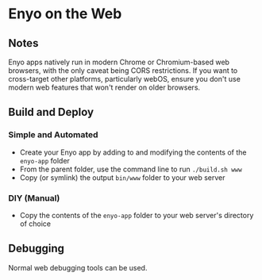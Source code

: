 # Enyo on the Web

## Notes

Enyo apps natively run in modern Chrome or Chromium-based web browsers, with the only caveat being CORS restrictions.
If you want to cross-target other platforms, particularly webOS, ensure you don't use
modern web features that won't render on older browsers.

## Build and Deploy

### Simple and Automated

- Create your Enyo app by adding to and modifying the contents of the `enyo-app` folder
- From the parent folder, use the command line to run `./build.sh www`
- Copy (or symlink) the output `bin/www` folder to your web server

### DIY (Manual)

- Copy the contents of the `enyo-app` folder to your web server's directory of choice

## Debugging

Normal web debugging tools can be used.